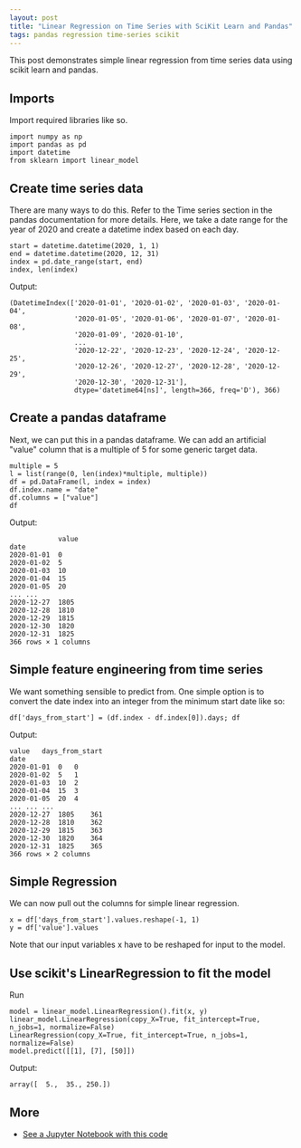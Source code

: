 ```yaml
---
layout: post
title: "Linear Regression on Time Series with SciKit Learn and Pandas"
tags: pandas regression time-series scikit
---
```


This post demonstrates simple linear regression from time series data
using scikit learn and pandas.

## Imports

Import required libraries like so.

```
import numpy as np
import pandas as pd
import datetime
from sklearn import linear_model
```

## Create time series data

There are many ways to do this. Refer to the Time series section in
the pandas documentation for more details. Here, we take a date range
for the year of 2020 and create a datetime index based on each day.

```
start = datetime.datetime(2020, 1, 1)
end = datetime.datetime(2020, 12, 31)
index = pd.date_range(start, end)
index, len(index)
```

Output:

```
(DatetimeIndex(['2020-01-01', '2020-01-02', '2020-01-03', '2020-01-04',
                '2020-01-05', '2020-01-06', '2020-01-07', '2020-01-08',
                '2020-01-09', '2020-01-10',
                ...
                '2020-12-22', '2020-12-23', '2020-12-24', '2020-12-25',
                '2020-12-26', '2020-12-27', '2020-12-28', '2020-12-29',
                '2020-12-30', '2020-12-31'],
                dtype='datetime64[ns]', length=366, freq='D'), 366)
```

## Create a pandas dataframe

Next, we can put this in a pandas dataframe. We can add an artificial
"value" column that is a multiple of 5 for some generic target data.

```
multiple = 5
l = list(range(0, len(index)*multiple, multiple))
df = pd.DataFrame(l, index = index)
df.index.name = "date"
df.columns = ["value"]
df
```

Output:

```
            value
date	
2020-01-01	0
2020-01-02	5
2020-01-03	10
2020-01-04	15
2020-01-05	20
...	...
2020-12-27	1805
2020-12-28	1810
2020-12-29	1815
2020-12-30	1820
2020-12-31	1825
366 rows × 1 columns
```

## Simple feature engineering from time series

We want something sensible to predict from. One simple option is to
convert the date index into an integer from the minimum start date
like so:

```
df['days_from_start'] = (df.index - df.index[0]).days; df
```

Output:

```
value	days_from_start
date		
2020-01-01	0	0
2020-01-02	5	1
2020-01-03	10	2
2020-01-04	15	3
2020-01-05	20	4
...	...	...
2020-12-27	1805	361
2020-12-28	1810	362
2020-12-29	1815	363
2020-12-30	1820	364
2020-12-31	1825	365
366 rows × 2 columns
```

## Simple Regression

We can now pull out the columns for simple linear regression.

```
x = df['days_from_start'].values.reshape(-1, 1)
y = df['value'].values
```

Note that our input variables x have to be reshaped for input to the model.

## Use scikit's LinearRegression to fit the model

Run

```
model = linear_model.LinearRegression().fit(x, y)
linear_model.LinearRegression(copy_X=True, fit_intercept=True, n_jobs=1, normalize=False)
LinearRegression(copy_X=True, fit_intercept=True, n_jobs=1, normalize=False)
model.predict([[1], [7], [50]])
```

Output:

```
array([  5.,  35., 250.])
```

## More

* [See a Jupyter Notebook with this code](https://github.com/kasimte/machine-learning-playground/blob/master/notebooks/linear-regression-from-time-series-data.ipynb)

